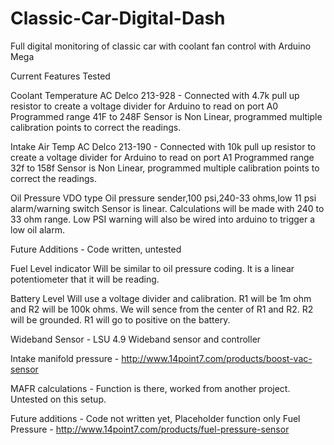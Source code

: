 # Classic-Car-Digital-Dash
Full digital monitoring of classic car with coolant fan control with Arduino Mega

Current Features  Tested

Coolant Temperature
	AC Delco 213-928 - Connected with 4.7k pull up resistor to create a voltage divider for 
	Arduino to read on port A0 Programmed range 41F to 248F
	Sensor is Non Linear, programmed multiple calibration points to correct the readings.

Intake Air Temp
	AC Delco 213-190 - Connected with 10k pull up resistor to create a voltage divider for 
	Arduino to read on port A1 Programmed range 32f to 158f
	Sensor is Non Linear, programmed multiple calibration points to correct the readings.

Oil Pressure 
	VDO type Oil pressure sender,100 psi,240-33 ohms,low 11 psi alarm/warning switch
	Sensor is linear.  Calculations will be made with 240 to 33 ohm range.  Low PSI warning will also
	be wired into arduino to trigger a low oil alarm.

Future Additions - Code written, untested

Fuel Level indicator
	Will be similar to oil pressure coding.  It is a linear potentiometer that it will be reading.

Battery Level
	Will use a voltage divider and calibration. R1 will be 1m ohm and R2 will be 100k ohms. We will sence from the center
	of R1 and R2.  R2 will be grounded. R1 will go to positive on the battery.
	
Wideband Sensor - LSU 4.9 Wideband sensor and controller

Intake manifold pressure   -  http://www.14point7.com/products/boost-vac-sensor

MAFR calculations - Function is there, worked from another project. Untested on this setup.

Future additions - Code not written yet, Placeholder function only 
Fuel Pressure - http://www.14point7.com/products/fuel-pressure-sensor

